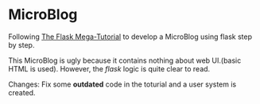 # MicroBlog
Following [The Flask Mega-Tutorial](http://blog.miguelgrinberg.com/post/the-flask-mega-tutorial-part-i-hello-world) to develop a MicroBlog using flask step by step.

This MicroBlog is ugly because it contains nothing about web UI.(basic HTML is used). However, the *flask* logic is quite clear to read.

Changes: Fix some **outdated** code in the toturial and a user system is created.

